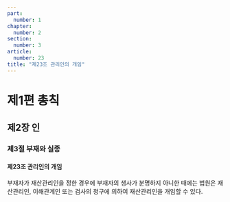 ```yaml
---
part:
  number: 1
chapter:
  number: 2
section:
  number: 3
article:
  number: 23
title: "제23조 관리인의 개임"
---
```


# 제1편 총칙

## 제2장 인

### 제3절 부재와 실종

#### 제23조 관리인의 개임

부재자가 재산관리인을 정한 경우에 부재자의 생사가 분명하지 아니한 때에는 법원은 재산관리인, 이해관계인 또는 검사의 청구에 의하여 재산관리인을 개임할 수 있다.
